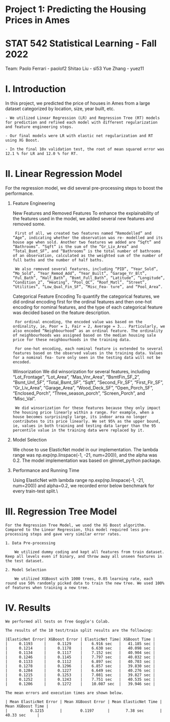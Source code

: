 # Project 1: Predicting the Housing Prices in Ames
# STAT 542 Statistical Learning - Fall 2022

Team:
Paolo Ferrari - paolof2 
Shitao Liu - sl53 
Yue Zhang - yuez11 

# I. Introduction

In this project, we predicted the price of houses in Ames from a large dataset categorized by location, size, year built, etc.

    - We utilized Linear Regression (LR) and Regression Tree (RT) models for prediction and refined each model with different regularization and feature engineering steps.

    - Our final models were LR with elastic net regularization and RT using XG Boost.

    - In the final 10x validation test, the root of mean squared error was 12.1 % for LR and 12.0 % for RT.

# II. Linear Regression Model

For the regression model, we did several pre-processing steps to boost the performance.

1. Feature Engineering

    New Features and Removed Features
        To enhance the explainability of the features used in the model, we added several new features and removed some.

        First of all, we created two features named “Remodelled” and “Age”, indicating whether the observation was re- modelled and its house age when sold. Another two features we added are “Sqft” and “Bathrooms”. “Sqft” is the sum of the “Gr_Liv_Area” and “Total_Bsmt_SF”, and “Bathrooms” is the total number of bathrooms of an observation, calculated as the weighted sum of the number of full baths and the number of half baths.

        We also removed several features, including “PID”, “Year_Sold”, “Mo_Sold”, “Year_Remod_Add”, “Year_Built”, “Garage_Yr_Blt”, “Ful_Bath”, “Half_Bath”, “Bsmt_Full_Bath”, “Latitude”, “Longitude”, “Condition_2”, “Heating”, “Pool_QC”, “Roof_Matl”, “Street”, “Utilities”, “Low_Qual_Fin_SF”, “Misc_Fea- ture”, and “Pool_Area”.

    Categorical Feature Encoding
        To quantify the categorical features, we did ordinal encoding first for the ordinal features and then one-hot encoding for nominal features, and the type of each categorical feature was decided based on the feature description.

        For ordinal encoding, the encoded value was based on the ordinality, ie, Poor = 1, Fair = 2, Average = 3... Particularly, we also encoded “Neighbourhood” as an ordinal feature. The ordinality of neighbourhoods was assigned based on the median housing sale price for these neighbourhoods in the training data.

        For one-hot encoding, each nominal feature is extended to several features based on the observed values in the training data. Values for a nominal fea- ture only seen in the testing data will not be encoded.

    Winsorization
        We did winsorization for several features, including “Lot_Frontage”, “Lot_Area”, “Mas_Vnr_Area”, “BsmtFin_SF_2”, “Bsmt_Unf_SF”, “Total_Bsmt_SF”, “Sqft”, “Second_Flr_SF”, “First_Flr_SF”, “Gr_Liv_Area”, “Garage_Area”, “Wood_Deck_SF”, “Open_Porch_SF”, “Enclosed_Porch”, “Three_season_porch”, “Screen_Porch”, and “Misc_Val”.

        We did winsorization for these features because they only impact the housing price linearly within a range. For example, when a house becomes surprisingly large, its indoor area no longer contributes to its price linearly. We set 95% as the upper bound, ie, values in both training and testing data larger than the 95 percentile value in the training data were replaced by it.

2. Model Selection

    We chose to use ElasticNet model in our implementation. The lambda range was np.exp(np.linspace(-1, -21, num=200)), and the alpha was 0.2. The model implementation was based on glmnet_python package.

3. Performance and Running Time

    Using ElasticNet with lambda range np.exp(np.linspace(-1, -21, num=200)) and alpha=0.2, we recorded error below benchmark for every train-test split.\


# III. Regression Tree Model

    For the Regression Tree Model, we used the XG Boost algorithm. Compared to the Linear Regression, this model required less pre-processing steps and gave very similar error rates.

    1. Data Pre-processing

        We utilized dummy coding and kept all features from train dataset. Keep all levels even if binary, and throw away all unseen features in the test dataset.

    2. Model Selection

        We utilized XGBoost with 1000 trees, 0.05 learning rate, each round use 50% randomly picked data to train the new tree. We used 100% of features when training a new tree.


# IV. Results
    We performed all tests on free Goggle's Colab.

    The results of the 10 test/train split results are the following:

    |ElasticNet Error| XGBoost Error | ElasticNet Time| XGBoost Time |
    |     0.1193     |     0.1129    |    6.916 sec   |   41.185 sec |
    |     0.1214     |     0.1178    |    6.630 sec   |   40.098 sec |
    |     0.1134     |     0.1117    |    7.152 sec   |   40.904 sec |
    |     0.1246     |     0.1145    |    7.797 sec   |   40.032 sec |
    |     0.1133     |     0.1112    |    6.897 sec   |   40.703 sec |
    |     0.1278     |     0.1296    |    6.857 sec   |   39.830 sec |
    |     0.1284     |     0.1227    |    6.649 sec   |   40.276 sec |
    |     0.1215     |     0.1253    |    7.081 sec   |   39.827 sec |
    |     0.1252     |     0.1243    |    7.751 sec   |   40.535 sec |
    |     0.1206     |     0.1272    |    10.087 sec  |   39.946 sec |

    The mean errors and execution times are shown below.

    | Mean ElasticNet Error | Mean XGBoost Error | Mean ElasticNet Time | Mean XGBoost Time |
    |          0.1215       |        0.1197      |       7.38 sec       |     40.33 sec     |
